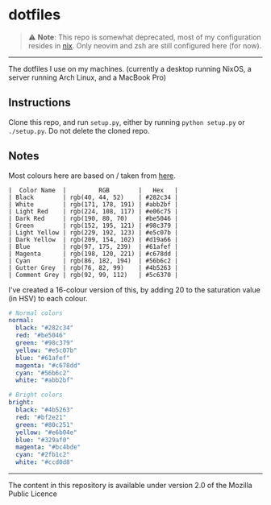 # dotfiles

> :warning: **Note**: This repo is somewhat deprecated, most of my configuration resides in [nix](https://github.com/Sciencentistguy/nixfiles). Only neovim and zsh are still configured here (for now).

---

The dotfiles I use on my machines. (currently a desktop running NixOS, a server running Arch Linux, and a MacBook Pro)

## Instructions

Clone this repo, and run `setup.py`, either by running `python setup.py` or `./setup.py`. Do not delete the cloned repo.

## Notes

Most colours here are based on / taken from [here](https://github.com/joshdick/onedark.vim).

```
|  Color Name  |         RGB        |   Hex   |
| Black        | rgb(40, 44, 52)    | #282c34 |
| White        | rgb(171, 178, 191) | #abb2bf |
| Light Red    | rgb(224, 108, 117) | #e06c75 |
| Dark Red     | rgb(190, 80, 70)   | #be5046 |
| Green        | rgb(152, 195, 121) | #98c379 |
| Light Yellow | rgb(229, 192, 123) | #e5c07b |
| Dark Yellow  | rgb(209, 154, 102) | #d19a66 |
| Blue         | rgb(97, 175, 239)  | #61afef |
| Magenta      | rgb(198, 120, 221) | #c678dd |
| Cyan         | rgb(86, 182, 194)  | #56b6c2 |
| Gutter Grey  | rgb(76, 82, 99)    | #4b5263 |
| Comment Grey | rgb(92, 99, 112)   | #5c6370 |
```

I've created a 16-colour version of this, by adding 20 to the saturation value (in HSV) to each colour.

```yaml
# Normal colors
normal:
  black: "#282c34"
  red: "#be5046"
  green: "#98c379"
  yellow: "#e5c07b"
  blue: "#61afef"
  magenta: "#c678dd"
  cyan: "#56b6c2"
  white: "#abb2bf"

# Bright colors
bright:
  black: "#4b5263"
  red: "#bf2e21"
  green: "#80c251"
  yellow: "#e6b04e"
  blue: "#329af0"
  magenta: "#bc4bde"
  cyan: "#2fb1c2"
  white: "#ccd0d8"
```

---

The content in this repository is available under version 2.0 of the Mozilla Public Licence

